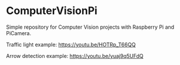 # ComputerVisionPi

Simple repository for Computer Vision projects with Raspberry Pi and PiCamera.

Traffic light example:
https://youtu.be/HOTRp_T66QQ

Arrow detection example:
https://youtu.be/yuaj9q5UFdQ
